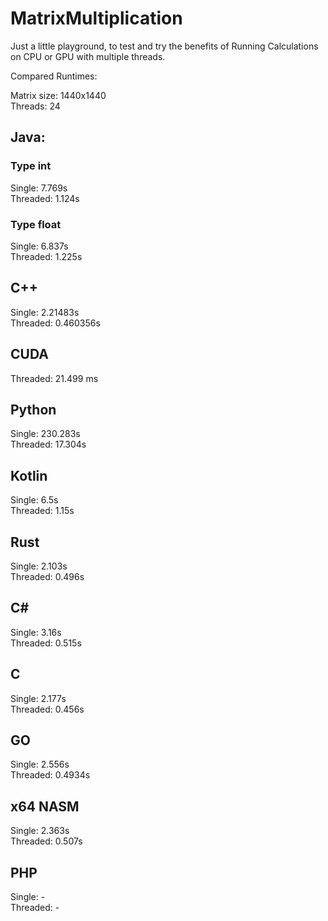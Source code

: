 # MatrixMultiplication
Just a little playground, to test and try the benefits of Running Calculations on CPU or GPU with multiple threads.

Compared Runtimes:

Matrix size: 1440x1440 <br>
Threads: 24


## Java:

### Type int
Single: 7.769s <br>
Threaded: 1.124s

### Type float
Single: 6.837s <br>
Threaded: 1.225s

## C++

Single:  2.21483s <br>
Threaded: 0.460356s

## CUDA

Threaded: 21.499 ms

## Python

Single: 230.283s <br>
Threaded: 17.304s

## Kotlin

Single: 6.5s <br>
Threaded: 1.15s


## Rust

Single: 2.103s <br>
Threaded: 0.496s

## C#
Single: 3.16s <br>
Threaded: 0.515s

## C

Single: 2.177s <br>
Threaded: 0.456s


## GO

Single: 2.556s <br>
Threaded: 0.4934s

## x64 NASM

Single: 2.363s <br>
Threaded: 0.507s

## PHP

Single: -<br>
Threaded: -
